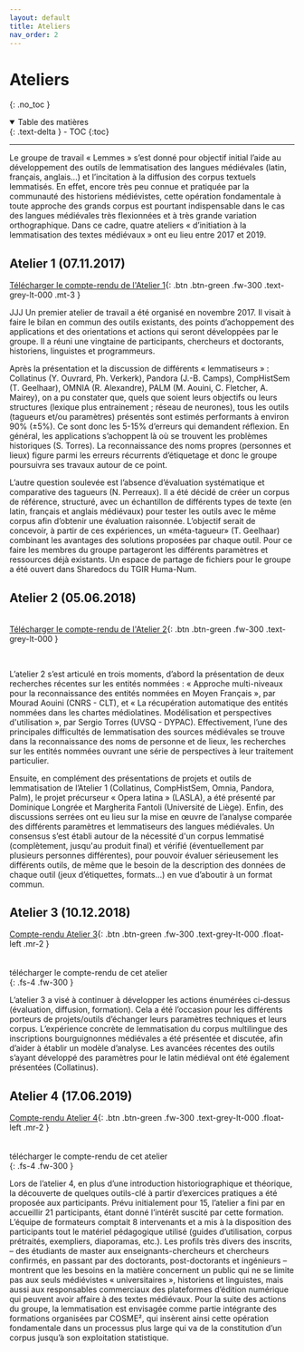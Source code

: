 ```yaml
---
layout: default
title: Ateliers
nav_order: 2
---
```


# Ateliers
{: .no_toc }

<details open markdown="block">
  <summary>
    Table des matières
  </summary>
  {: .text-delta }
- TOC
{:toc}
</details>

---

Le groupe de travail « Lemmes » s’est donné pour objectif initial l’aide au développement des outils de lemmatisation des langues médiévales (latin, français, anglais...) et l’incitation à la diffusion des corpus textuels lemmatisés. En effet, encore très peu connue et pratiquée par la communauté des historiens médiévistes, cette opération fondamentale à toute approche des grands corpus est pourtant indispensable dans le cas des langues médiévales très flexionnées et à très grande variation orthographique. Dans ce cadre, quatre ateliers « d’initiation à la lemmatisation des textes médiévaux » ont eu lieu entre 2017 et 2019.

## Atelier 1 (07.11.2017)

[Télécharger le compte-rendu de l'Atelier 1](/assets/doc/Atelier-1-[07.11.2017].zip){: .btn .btn-green .fw-300 .text-grey-lt-000 .mt-3 }

JJJ Un premier atelier de travail a été organisé en novembre 2017. Il visait à faire le bilan en commun des outils existants, des points d’achoppement des applications et des orientations et actions qui seront développées par le groupe. Il a réuni une vingtaine de participants, chercheurs et doctorants, historiens, linguistes et programmeurs.

Après la présentation et la discussion de différents « lemmatiseurs » : Collatinus (Y. Ouvrard, Ph. Verkerk), Pandora (J.-B. Camps), CompHistSem (T. Geelhaar), OMNIA (R. Alexandre), PALM (M. Aouini, C. Fletcher, A. Mairey), on a pu constater que, quels que soient leurs objectifs ou leurs structures (lexique plus entrainement ; réseau de neurones), tous les outils (tagueurs et/ou paramètres) présentés sont estimés performants à environ 90% (±5%). Ce sont donc les 5-15% d’erreurs qui demandent réflexion. En général, les applications s’achoppent là où se trouvent les problèmes historiques (S. Torres). La reconnaissance des noms propres (personnes et lieux) figure parmi les erreurs récurrents d’étiquetage et donc le groupe poursuivra ses travaux autour de ce point.

L’autre question soulevée est l’absence d’évaluation systématique et comparative des tagueurs (N. Perreaux). Il a été décidé de créer un corpus de référence, structuré, avec un échantillon de différents types de texte (en latin, français et anglais médiévaux) pour tester les outils avec le même corpus afin d’obtenir une évaluation raisonnée. L’objectif serait de concevoir, à partir de ces expériences, un «méta-tagueur» (T. Geelhaar) combinant les avantages des solutions proposées par chaque outil. Pour ce faire les membres du groupe partageront les différents paramètres et ressources déjà existants. Un espace de partage de fichiers pour le groupe a été ouvert dans Sharedocs du TGIR Huma-Num.

## Atelier 2 (05.06.2018)

<div style="margin-top: 34px;"></div>

[Télécharger le compte-rendu de l'Atelier 2](/assets/doc/Atelier-2-[05.06.2018].zip){: .btn .btn-green .fw-300 .text-grey-lt-000 }

<div style="margin-bottom: 45px;"></div>

L’atelier 2 s’est articulé en trois moments, d’abord la présentation de deux recherches récentes sur les entités nommées : « Approche multi-niveaux pour la reconnaissance des entités nommées en Moyen Français », par Mourad Aouini (CNRS - CLT), et « La récupération automatique des entités nommées dans les chartes médiolatines. Modélisation et perspectives d'utilisation », par Sergio Torres (UVSQ - DYPAC). Effectivement, l’une des principales difficultés de lemmatisation des sources médiévales se trouve dans la reconnaissance des noms de personne et de lieux, les recherches sur les entités nommées ouvrant une série de perspectives à leur traitement particulier.

Ensuite, en complément des présentations de projets et outils de lemmatisation de l’Atelier 1 (Collatinus, CompHistSem, Omnia, Pandora, Palm), le projet précurseur « Opera latina » (LASLA), a été présenté par Dominique Longrée et Margherita Fantoli (Université de Liège). Enfin, des discussions serrées ont eu lieu sur la mise en œuvre de l’analyse comparée des différents paramètres et lemmatiseurs des langues médiévales. Un consensus s’est établi autour de la nécessité d'un corpus lemmatisé (complètement, jusqu'au produit final) et vérifié (éventuellement par plusieurs personnes différentes), pour pouvoir évaluer sérieusement les différents outils, de même que le besoin de la description des données de chaque outil (jeux d’étiquettes, formats...) en vue d’aboutir à un format commun.

## Atelier 3 (10.12.2018)

[Compte-rendu Atelier 3](/assets/doc/Atelier-3-[10.12.2018].zip){: .btn .btn-green .fw-300 .text-grey-lt-000 .float-left .mr-2 }

<div style="margin-top: 34px;">télécharger le compte-rendu de cet atelier</div>
{: .fs-4 .fw-300 }

L’atelier 3 a visé à continuer à développer les actions énumérées ci-dessus (évaluation, diffusion, formation). Cela a été l’occasion pour les différents porteurs de projets/outils d’échanger leurs paramètres techniques et leurs corpus. L’expérience concrète de lemmatisation du corpus multilingue des inscriptions bourguignonnes médiévales a été présentée et discutée, afin d’aider à établir un modèle d’analyse. Les avancées récentes des outils s’ayant développé des paramètres pour le latin médiéval ont été également présentées (Collatinus).

## Atelier 4 (17.06.2019)

[Compte-rendu Atelier 4](/assets/doc/Atelier-4-[17.06.2019].zip){: .btn .btn-green .fw-300 .text-grey-lt-000 .float-left .mr-2 }

<div style="margin-top: 34px;">télécharger le compte-rendu de cet atelier</div>
{: .fs-4 .fw-300 }

Lors de l’atelier 4, en plus d’une introduction historiographique et théorique, la découverte de quelques outils-clé à partir d’exercices pratiques a été proposée aux participants. Prévu initialement pour 15, l’atelier a fini par en accueillir 21 participants, étant donné l’intérêt suscité par cette formation. L’équipe de formateurs comptait 8 intervenants et a mis à la disposition des participants tout le matériel pédagogique utilisé (guides d’utilisation, corpus prétraités, exempliers, diaporamas, etc.). Les profils très divers des inscrits, – des étudiants de master aux enseignants-chercheurs et chercheurs confirmés, en passant par des doctorants, post-doctorants et ingénieurs – montrent que les besoins en la matière concernent un public qui ne se limite pas aux seuls médiévistes « universitaires », historiens et linguistes, mais aussi aux responsables commerciaux des plateformes d’édition numérique qui peuvent avoir affaire à des textes médiévaux. Pour la suite des actions du groupe, la lemmatisation est envisagée comme partie intégrante des formations organisées par COSME², qui insèrent ainsi cette opération fondamentale dans un processus plus large qui va de la constitution d’un corpus jusqu’à son exploitation statistique.
